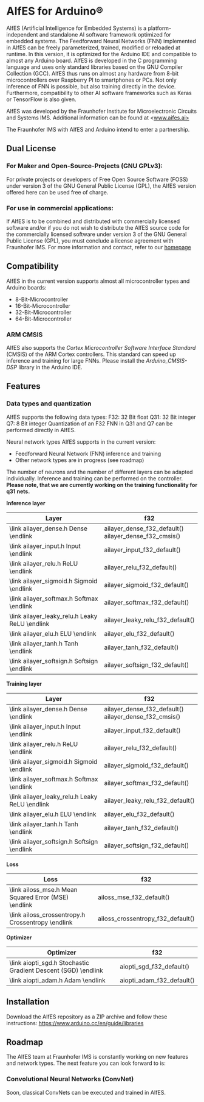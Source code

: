 # AIfES for Arduino®

AIfES (Artificial Intelligence for Embedded Systems) is a platform-independent and standalone AI software framework optimized for embedded systems.
The Feedforward Neural Networks (FNN) implemented in AIfES can be freely parameterized, trained, modified or reloaded at runtime.
In this version, it is optimized for the Arduino IDE and compatible to almost any Arduino board.
AIfES is developed in the C programming language and uses only standard libraries based on the GNU Compiler Collection (GCC).
AIfES thus runs on almost any hardware from 8-bit microcontrollers over Raspberry PI to smartphones or PCs.
Not only inference of FNN is possible, but also training directly in the device. Furthermore, compatibility to other AI software frameworks such as Keras or TensorFlow is also given.

AIfES was developed by the Fraunhofer Institute for Microelectronic Circuits and Systems IMS. Additional information can be found at <www.aifes.ai>

The Fraunhofer IMS with AIfES and Arduino intend to enter a partnership.

## Dual License
### For Maker and Open-Source-Projects (GNU GPLv3):
For private projects or developers of Free Open Source Software (FOSS) under version 3 of the GNU General Public License (GPL), the AIfES version offered here can be used free of charge.

### For use in commercial applications:
If AIfES is to be combined and distributed with commercially licensed software and/or if you do not wish to distribute the AIfES source code
for the commercially licensed software under version 3 of the GNU General Public License (GPL), you must conclude a license agreement with Fraunhofer IMS.
For more information and contact, refer to our [homepage](<https://www.ims.fraunhofer.de/en/Business-Unit/Industry/Industrial-AI/Artificial-Intelligence-for-Embedded-Systems-AIfES/AIFES_Cooperation.html>)

## Compatibility
AIfES in the current version supports almost all microcontroller types and Arduino boards:
*	8-Bit-Microcontroller
*	16-Bit-Microcontroller
*	32-Bit-Microcontroller
*	64-Bit-Microcontroller

### ARM CMSIS
AIfES also supports the *Cortex Microcontroller Software Interface Standard* (CMSIS) of the ARM Cortex controllers.
This standard can speed up inference and training for large FNNs.
Please install the *Arduino_CMSIS-DSP* library in the Arduino IDE.


## Features
### Data types and quantization
AIfES supports the following data types:
F32:	32 Bit float 
Q31:	32 Bit integer
Q7:		8 Bit integer
Quantization of an F32 FNN in Q31 and Q7 can be performed directly in AIfES.

Neural network types
AIfES supports in the current version:
*	Feedforward Neural Network (FNN) inference and training
*	Other network types are in progress (see roadmap)

The number of neurons and the number of different layers can be adapted individually. Inference and training can be performed on the controller.
**Please note, that we are currently working on the training functionality for q31 nets.**

**Inference layer**

| Layer      | f32     |
|------------|---------|
| \link ailayer_dense.h Dense \endlink | ailayer_dense_f32_default()<br>ailayer_dense_f32_cmsis() |
| \link ailayer_input.h Input \endlink | ailayer_input_f32_default() |
| \link ailayer_relu.h ReLU \endlink | ailayer_relu_f32_default() |
| \link ailayer_sigmoid.h Sigmoid \endlink | ailayer_sigmoid_f32_default() |
| \link ailayer_softmax.h Softmax \endlink | ailayer_softmax_f32_default() |
| \link ailayer_leaky_relu.h Leaky ReLU \endlink | ailayer_leaky_relu_f32_default() |
| \link ailayer_elu.h ELU \endlink | ailayer_elu_f32_default() |
| \link ailayer_tanh.h Tanh \endlink | ailayer_tanh_f32_default() |
| \link ailayer_softsign.h Softsign \endlink | ailayer_softsign_f32_default() |

**Training layer**

| Layer      | f32     |
|------------|---------|
| \link ailayer_dense.h Dense \endlink | ailayer_dense_f32_default()<br>ailayer_dense_f32_cmsis() |
| \link ailayer_input.h Input \endlink| ailayer_input_f32_default() |
| \link ailayer_relu.h ReLU \endlink | ailayer_relu_f32_default() |
| \link ailayer_sigmoid.h Sigmoid \endlink | ailayer_sigmoid_f32_default() |
| \link ailayer_softmax.h Softmax \endlink | ailayer_softmax_f32_default() |
| \link ailayer_leaky_relu.h Leaky ReLU \endlink | ailayer_leaky_relu_f32_default() |
| \link ailayer_elu.h ELU \endlink | ailayer_elu_f32_default() |
| \link ailayer_tanh.h Tanh \endlink | ailayer_tanh_f32_default() |
| \link ailayer_softsign.h Softsign \endlink | ailayer_softsign_f32_default() |

**Loss**

| Loss                     | f32     |
|--------------------------|---------|
| \link ailoss_mse.h Mean Squared Error (MSE) \endlink | ailoss_mse_f32_default() |
| \link ailoss_crossentropy.h Crossentropy \endlink | ailoss_crossentropy_f32_default() |

**Optimizer**

| Optimizer                         | f32     |
|-----------------------------------|---------|
| \link aiopti_sgd.h Stochastic Gradient Descent (SGD) \endlink | aiopti_sgd_f32_default() |
| \link aiopti_adam.h Adam \endlink | aiopti_adam_f32_default() |

## Installation
Download the AIfES repository as a ZIP archive and follow these instructions:
<https://www.arduino.cc/en/guide/libraries>

## Roadmap
The AIfES team at Fraunhofer IMS is constantly working on new features and network types. The next feature you can look forward to is:

### Convolutional Neural Networks (ConvNet) 
Soon, classical ConvNets can be executed and trained in AIfES.
